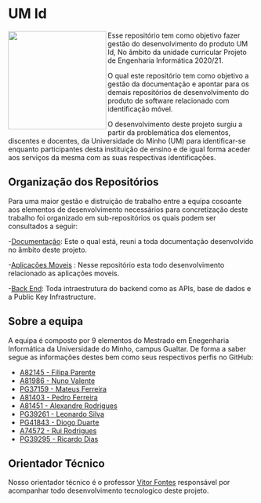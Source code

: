 # UM Id
<img align="left" src="https://media-exp1.licdn.com/dms/image/C4E0BAQFgYfSPNDMjHQ/company-logo_200_200/0?e=2159024400&v=beta&t=LtU9D6nH495A9eGmslK5TqZbEQJdAztM7AvUqbxXb1w" width="200" height="200" /> 

Esse repositório tem como objetivo fazer gestão do desenvolvimento do produto UM Id, No âmbito da unidade curricular Projeto de Engenharia Informática 2020/21.

O qual este repositório tem como objetivo a gestão da documentação e apontar para os demais repositórios de desenvolvimento do produto de software relacionado com identificação móvel.

O desenvolvimento deste projeto surgiu a partir da problemática dos elementos, discentes e docentes, da Universidade do Minho (UM) para identificar-se enquanto participantes desta instituição de ensino e de igual forma aceder aos serviços da mesma com as suas respectivas identificações.



## Organização  dos Repositórios
Para uma maior gestão e distruição de trabalho entre a equipa cosoante aos elementos de desenvolvimento necessários para concretização deste trabalho foi organizado em sub-repositórios os quais podem ser consultados a seguir:

-[Documentação](https://github.com/The-Order-of-Code/UMId-Documents): Este o qual está, reuni a toda documentação desenvolvido no âmbito deste projeto.

-[Aplicações Moveis](https://github.com/The-Order-of-Code/UMId-Apps) : Nesse repositório esta todo desenvolvimento relacionado as aplicações moveis.

-[Back End](https://github.com/The-Order-of-Code/UMId-BackEnd): Toda intraestrutura do backend como as APIs, base de dados e a Public Key Infrastructure.

## Sobre a equipa
A equipa é composto por 9 elementos do Mestrado em Enegenharia Informática da Universidade do Minho, campus Gualtar. De forma a saber segue as informações destes bem como seus respectivos perfis no GitHub:

* [A82145 - Filipa Parente](https://github.com/filipap)
* [A81986 - Nuno Valente](https://github.com/nunoafonsogon)
* [PG37159 - Mateus  Ferreira](https://github.com/mateuuss)
* [A81403 - Pedro Ferreira](https://github.com/pedrohpf)
* [A81451 - Alexandre Rodrigues](https://github.com/Zerfalex)
* [PG39261 - Leonardo Silva](https://github.com/leoproject)
* [PG41843 - Diogo Duarte](https://github.com/diogovsduarte)
* [A74572 - Rui Rodrigues](https://github.com/ruibarbosa95)
* [PG39295 - Ricardo Dias](https://github.com/ricardodiaas)


## Orientador Técnico 
Nosso orientador técnico é o professor [Vitor Fontes](https://haslab.uminho.pt/vff/) responsável por acompanhar todo desenvolvimento tecnologico deste projeto.
